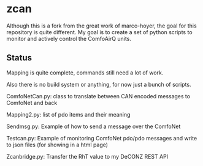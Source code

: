 # zcan

Although this is a fork from the great work of marco-hoyer, the goal for this repository is quite different. My goal is to create a set of python scripts to monitor and actively control the ComfoAirQ units.

## Status
Mapping is quite complete, commands still need a lot of work.

Also there is no build system or anything, for now just a bunch of scripts.

ComfoNetCan.py: class to translate between CAN encoded messages to ComfoNet and back

Mapping2.py: list of pdo items and their meaning

Sendmsg.py: Example of how to send a message over the ComfoNet

Testcan.py: Example of monitoring ComfoNet pdo/pdo messages and write to json files (for showing in a html page)

Zcanbridge.py: Transfer the RhT value to my DeCONZ REST API
